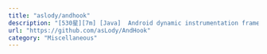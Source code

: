 ```yaml
---
title: "aslody/andhook"
description: "[530星][7m] [Java]  Android dynamic instrumentation framework"
url: "https://github.com/asLody/AndHook"
category: "Miscellaneous"
---
```

